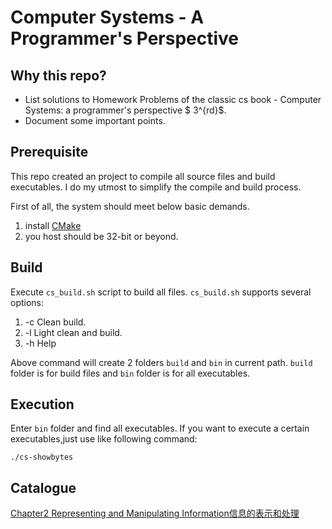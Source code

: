 # Computer Systems - A Programmer's Perspective

## Why this repo?
- List solutions to Homework Problems of the classic cs book - Computer Systems: a programmer's perspective $ 3^{rd}$.
- Document some important points.

## Prerequisite
This repo created an project to compile all source files and build executables.
I do my utmost to simplify the compile and build process.

First of all, the system should meet below basic demands.
1. install [CMake](https://cmake.org/)
2. you host should be 32-bit or beyond.

## Build
Execute `cs_build.sh` script to build all files.
`cs_build.sh` supports several options:
1. -c  Clean build.
2. -l  Light clean and build.
3. -h  Help

Above command will create 2 folders `build` and `bin` in current path.
`build` folder is for build files and `bin` folder is for all executables.

## Execution
Enter `bin` folder and find all executables. If you want to execute a certain executables,just use like following command:
```
./cs-showbytes
```

## Catalogue

[Chapter2 Representing and Manipulating Information信息的表示和处理](./ch2/)


